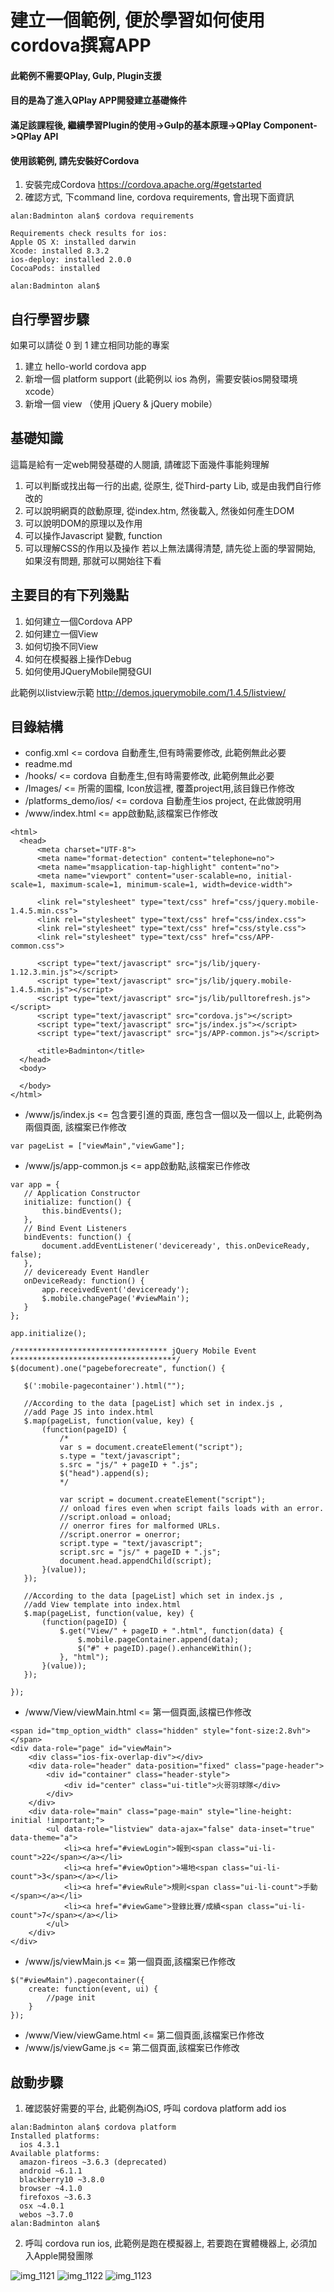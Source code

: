 # 建立一個範例, 便於學習如何使用cordova撰寫APP
#### 此範例不需要QPlay, Gulp, Plugin支援
#### 目的是為了進入QPlay APP開發建立基礎條件
#### 滿足該課程後, 繼續學習Plugin的使用->Gulp的基本原理->QPlay Component->QPlay API
#### 使用該範例, 請先安裝好Cordova
1. 安裝完成Cordova https://cordova.apache.org/#getstarted
2. 確認方式, 下command line,  cordova requirements, 會出現下面資訊
```
alan:Badminton alan$ cordova requirements

Requirements check results for ios:
Apple OS X: installed darwin
Xcode: installed 8.3.2
ios-deploy: installed 2.0.0
CocoaPods: installed 

alan:Badminton alan$
```

## 自行學習步驟
如果可以請從 0 到 1 建立相同功能的專案
1. 建立 hello-world cordova app
2. 新增一個 platform support (此範例以 ios 為例，需要安裝ios開發環境xcode）
3. 新增一個 view （使用 jQuery & jQuery mobile）

## 基礎知識

這篇是給有一定web開發基礎的人閱讀, 請確認下面幾件事能夠理解
1. 可以判斷或找出每一行的出處, 從原生, 從Third-party Lib, 或是由我們自行修改的
2. 可以說明網頁的啟動原理, 從index.htm, 然後載入, 然後如何產生DOM
3. 可以說明DOM的原理以及作用
4. 可以操作Javascript 變數, function
5. 可以理解CSS的作用以及操作
若以上無法講得清楚, 請先從上面的學習開始, 如果沒有問題, 那就可以開始往下看

## 主要目的有下列幾點

1. 如何建立一個Cordova APP
2. 如何建立一個View
3. 如何切換不同View
4. 如何在模擬器上操作Debug
5. 如何使用JQueryMobile開發GUI

此範例以listview示範
http://demos.jquerymobile.com/1.4.5/listview/

## 目錄結構

 - config.xml <= cordova 自動產生,但有時需要修改, 此範例無此必要
 - readme.md
 - /hooks/ <= cordova 自動產生,但有時需要修改, 此範例無此必要
 - /Images/ <= 所需的圖檔, Icon放這裡, 覆蓋project用,該目錄已作修改
 - /platforms_demo/ios/ <= cordova 自動產生ios project, 在此做說明用
 - /www/index.html <= app啟動點,該檔案已作修改
  ```
<html>
    <head>
        <meta charset="UTF-8">
        <meta name="format-detection" content="telephone=no">
        <meta name="msapplication-tap-highlight" content="no">
        <meta name="viewport" content="user-scalable=no, initial-scale=1, maximum-scale=1, minimum-scale=1, width=device-width">

        <link rel="stylesheet" type="text/css" href="css/jquery.mobile-1.4.5.min.css">
        <link rel="stylesheet" type="text/css" href="css/index.css">
        <link rel="stylesheet" type="text/css" href="css/style.css">
        <link rel="stylesheet" type="text/css" href="css/APP-common.css">

        <script type="text/javascript" src="js/lib/jquery-1.12.3.min.js"></script>
        <script type="text/javascript" src="js/lib/jquery.mobile-1.4.5.min.js"></script>
        <script type="text/javascript" src="js/lib/pulltorefresh.js"></script>
        <script type="text/javascript" src="cordova.js"></script>
        <script type="text/javascript" src="js/index.js"></script>
        <script type="text/javascript" src="js/APP-common.js"></script>
        
        <title>Badminton</title>
    </head>
    <body>

    </body>
</html>
 ```
 - /www/js/index.js <= 包含要引進的頁面, 應包含一個以及一個以上, 此範例為兩個頁面, 該檔案已作修改
 ```
 var pageList = ["viewMain","viewGame"];
 ```
 - /www/js/app-common.js <= app啟動點,該檔案已作修改
 ```節錄
 var app = {
    // Application Constructor
    initialize: function() {
        this.bindEvents();
    },
    // Bind Event Listeners
    bindEvents: function() {
        document.addEventListener('deviceready', this.onDeviceReady, false);
    },
    // deviceready Event Handler
    onDeviceReady: function() {
        app.receivedEvent('deviceready');
        $.mobile.changePage('#viewMain');
    }
};

app.initialize();

/********************************** jQuery Mobile Event *************************************/
$(document).one("pagebeforecreate", function() {

    $(':mobile-pagecontainer').html("");

    //According to the data [pageList] which set in index.js ,
    //add Page JS into index.html
    $.map(pageList, function(value, key) {
        (function(pageID) {
            /*
            var s = document.createElement("script");
            s.type = "text/javascript";
            s.src = "js/" + pageID + ".js";
            $("head").append(s);
            */

            var script = document.createElement("script");
            // onload fires even when script fails loads with an error.
            //script.onload = onload;
            // onerror fires for malformed URLs.
            //script.onerror = onerror;
            script.type = "text/javascript";
            script.src = "js/" + pageID + ".js";
            document.head.appendChild(script);
        }(value));
    });

    //According to the data [pageList] which set in index.js ,
    //add View template into index.html
    $.map(pageList, function(value, key) {
        (function(pageID) {
            $.get("View/" + pageID + ".html", function(data) {
                $.mobile.pageContainer.append(data);
                $("#" + pageID).page().enhanceWithin();
            }, "html");
        }(value));
    });

});
```
- /www/View/viewMain.html <= 第一個頁面,該檔已作修改
```
<span id="tmp_option_width" class="hidden" style="font-size:2.8vh"></span>
<div data-role="page" id="viewMain">
    <div class="ios-fix-overlap-div"></div>
    <div data-role="header" data-position="fixed" class="page-header">
        <div id="container" class="header-style">
            <div id="center" class="ui-title">火哥羽球隊</div>
        </div>
    </div>
    <div data-role="main" class="page-main" style="line-height: initial !important;">
        <ul data-role="listview" data-ajax="false" data-inset="true" data-theme="a">
            <li><a href="#viewLogin">報到<span class="ui-li-count">22</span></a></li>
            <li><a href="#viewOption">場地<span class="ui-li-count">3</span></a></li>
            <li><a href="#viewRule">規則<span class="ui-li-count">手動</span></a></li>
            <li><a href="#viewGame">登錄比賽/成績<span class="ui-li-count">7</span></a></li>
        </ul>
    </div>
</div>
```
- /www/js/viewMain.js <= 第一個頁面,該檔案已作修改
```
$("#viewMain").pagecontainer({
    create: function(event, ui) {
        //page init
    }
});
```
- /www/View/viewGame.html <= 第二個頁面,該檔案已作修改
- /www/js/viewGame.js <= 第二個頁面,該檔案已作修改

## 啟動步驟

1. 確認裝好需要的平台, 此範例為iOS, 呼叫 cordova platform add ios
```
alan:Badminton alan$ cordova platform
Installed platforms:
  ios 4.3.1
Available platforms: 
  amazon-fireos ~3.6.3 (deprecated)
  android ~6.1.1
  blackberry10 ~3.8.0
  browser ~4.1.0
  firefoxos ~3.6.3
  osx ~4.0.1
  webos ~3.7.0
alan:Badminton alan$
```
2. 呼叫 cordova run ios, 此範例是跑在模擬器上, 若要跑在實體機器上, 必須加入Apple開發團隊

![img_1121](https://cloud.githubusercontent.com/assets/1924451/25879530/bbf50076-3564-11e7-90d4-c6ee4a8f8b4f.PNG)
![img_1122](https://cloud.githubusercontent.com/assets/1924451/25879539/c2752bba-3564-11e7-943e-cb2a86175258.PNG)
![img_1123](https://cloud.githubusercontent.com/assets/1924451/25879536/bf6ba02a-3564-11e7-8ebf-7febb77feeb1.PNG)
